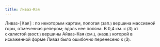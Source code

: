 ```yaml
---
title: Ливаз-Кая
---
```


Ливаз-⟦Кая⟧
: по некоторым картам, пологая ⦅зап.⦆ вершина массивной горы, отмеченная репером; вдоль нее поляна. В 0,4 км. к ⦅З⦆ от скалистой ⦅вост.⦆ вершины Айваз-Кая ⦅см.⦆, ⦅назв.⦆ которой в искаженной форме Ливаз было ошибочно перенесено к ⦅З⦆.
